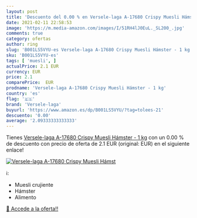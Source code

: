 ```yaml
---
layout: post
title: 'Descuento del 0.00 % en Versele-laga A-17680 Crispy Muesli Hámst'
date: 2021-02-11 22:58:53
image: 'https://m.media-amazon.com/images/I/51RH4lJ0EuL._SL200_.jpg'
comments: true
category: ofertas
author: ring
slug: 'B001LS5VYU-es Versele-laga A-17680 Crispy Muesli Hámster - 1 kg'
sku: 'B001LS5VYU-es'
tags: [ 'muesli', ]
actualPrice: 2.1 EUR
currency: EUR
price: 2.1
comparePrice:  EUR
prodname: 'Versele-laga A-17680 Crispy Muesli Hámster - 1 kg'
country: 'es'
flag: '🇪🇸'
brand: 'Versele-laga'
buyurl: 'https://www.amazon.es/dp/B001LS5VYU/?tag=tolees-21'
descuento: '0.00'
average: '2.09333333333333'
---
```


Tienes [Versele-laga A-17680 Crispy Muesli Hámster - 1 kg](https://www.amazon.es/dp/B001LS5VYU/?tag=tolees-21) con un 0.00 % de descuento con precio de oferta de 2.1 EUR (original:  EUR) en el siguiente enlace!

[![Versele-laga A-17680 Crispy Muesli Hámst](https://m.media-amazon.com/images/I/51RH4lJ0EuL._SL200_.jpg)](https://www.amazon.es/dp/B001LS5VYU/?tag=tolees-21)

ℹ️:

- Muesli crujiente
- Hámster
- Alimento

[🛒 Accede a la oferta!!](https://www.amazon.es/dp/B001LS5VYU/?tag=tolees-21)
